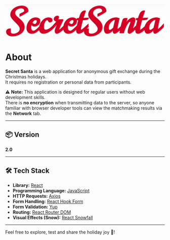 ![logo](./src/assets/img/logo/logo.png)

# About

**Secret Santa** is a web application for anonymous gift exchange during the Christmas holidays.  
It requires no registration or personal data from participants.

⚠️ **Note:** This application is designed for regular users without web development skills.  
There is **no encryption** when transmitting data to the server, so anyone familiar with browser developer tools can view the matchmaking results via the **Network** tab.

---

## 📦 Version

**2.0**

---

## 🛠 Tech Stack

- **Library:** [React](https://reactjs.org/)
- **Programming Language:** [JavaScript](https://developer.mozilla.org/en-US/docs/Web/JavaScript)
- **HTTP Requests:** [Axios](https://www.npmjs.com/package/axios)
- **Form Handling:** [React Hook Form](https://www.npmjs.com/package/react-hook-form)
- **Form Validation:** [Yup](https://www.npmjs.com/package/yup)
- **Routing:** [React Router DOM](https://www.npmjs.com/package/react-router-dom)
- **Visual Effects (Snow):** [React Snowfall](https://www.npmjs.com/package/react-snowfall)

---

Feel free to explore, test and share the holiday joy 🎄!




